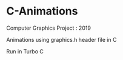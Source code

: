 # C-Animations
Computer Graphics Project : 2019

Animations using graphics.h header file in C

Run in Turbo C
